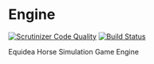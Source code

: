 # Engine
[![Scrutinizer Code Quality](https://scrutinizer-ci.com/g/Equidea/Engine/badges/quality-score.png?b=master)](https://scrutinizer-ci.com/g/Equidea/Engine/?branch=master)
[![Build Status](https://scrutinizer-ci.com/g/Equidea/Engine/badges/build.png?b=master)](https://scrutinizer-ci.com/g/Equidea/Engine/build-status/master)

Equidea Horse Simulation Game Engine
